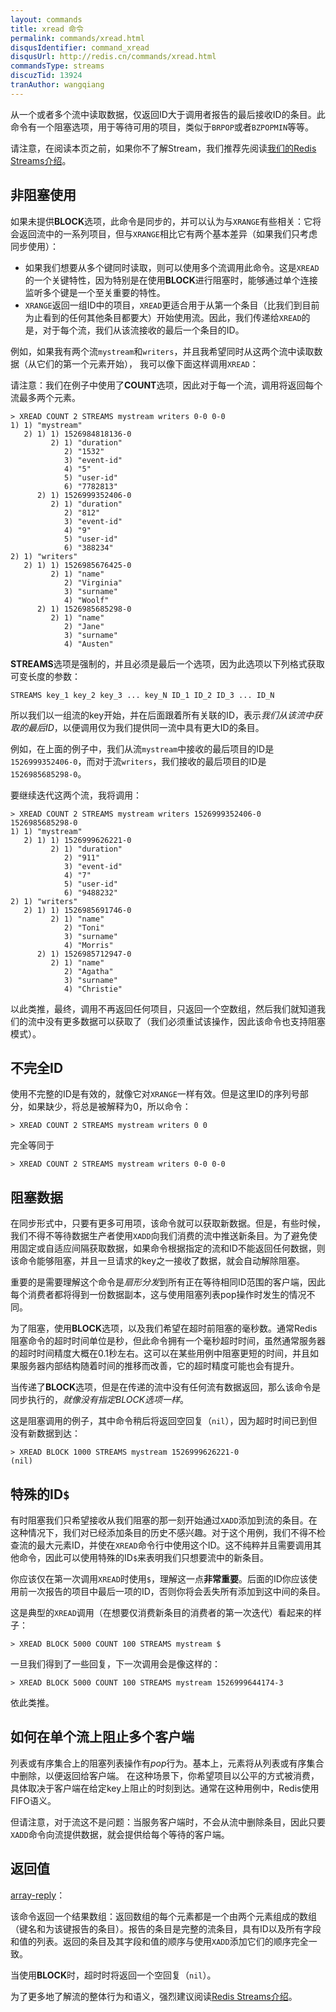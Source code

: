 ```yaml
---
layout: commands
title: xread 命令
permalink: commands/xread.html
disqusIdentifier: command_xread
disqusUrl: http://redis.cn/commands/xread.html
commandsType: streams
discuzTid: 13924
tranAuthor: wangqiang
---
```


从一个或者多个流中读取数据，仅返回ID大于调用者报告的最后接收ID的条目。此命令有一个阻塞选项，用于等待可用的项目，类似于`BRPOP`或者`BZPOPMIN`等等。

请注意，在阅读本页之前，如果你不了解Stream，我们推荐先阅读[我们的Redis Streams介绍](/topics/streams-intro.html)。

## 非阻塞使用

如果未提供**BLOCK**选项，此命令是同步的，并可以认为与`XRANGE`有些相关：它将会返回流中的一系列项目，但与`XRANGE`相比它有两个基本差异（如果我们只考虑同步使用）：

* 如果我们想要从多个键同时读取，则可以使用多个流调用此命令。这是`XREAD`的一个关键特性，因为特别是在使用**BLOCK**进行阻塞时，能够通过单个连接监听多个键是一个至关重要的特性。
* `XRANGE`返回一组ID中的项目，`XREAD`更适合用于从第一个条目（比我们到目前为止看到的任何其他条目都要大）开始使用流。因此，我们传递给`XREAD`的是，对于每个流，我们从该流接收的最后一个条目的ID。

例如，如果我有两个流`mystream`和`writers`，并且我希望同时从这两个流中读取数据（从它们的第一个元素开始），
我可以像下面这样调用`XREAD`：

请注意：我们在例子中使用了**COUNT**选项，因此对于每一个流，调用将返回每个流最多两个元素。

```
> XREAD COUNT 2 STREAMS mystream writers 0-0 0-0
1) 1) "mystream"
   2) 1) 1) 1526984818136-0
         2) 1) "duration"
            2) "1532"
            3) "event-id"
            4) "5"
            5) "user-id"
            6) "7782813"
      2) 1) 1526999352406-0
         2) 1) "duration"
            2) "812"
            3) "event-id"
            4) "9"
            5) "user-id"
            6) "388234"
2) 1) "writers"
   2) 1) 1) 1526985676425-0
         2) 1) "name"
            2) "Virginia"
            3) "surname"
            4) "Woolf"
      2) 1) 1526985685298-0
         2) 1) "name"
            2) "Jane"
            3) "surname"
            4) "Austen"
```

**STREAMS**选项是强制的，并且必须是最后一个选项，因为此选项以下列格式获取可变长度的参数：

    STREAMS key_1 key_2 key_3 ... key_N ID_1 ID_2 ID_3 ... ID_N

所以我们以一组流的key开始，并在后面跟着所有关联的ID，表示*我们从该流中获取的最后ID*，以便调用仅为我们提供同一流中具有更大ID的条目。

例如，在上面的例子中，我们从流`mystream`中接收的最后项目的ID是`1526999352406-0`，而对于流`writers`，我们接收的最后项目的ID是`1526985685298-0`。

要继续迭代这两个流，我将调用：

```
> XREAD COUNT 2 STREAMS mystream writers 1526999352406-0 1526985685298-0
1) 1) "mystream"
   2) 1) 1) 1526999626221-0
         2) 1) "duration"
            2) "911"
            3) "event-id"
            4) "7"
            5) "user-id"
            6) "9488232"
2) 1) "writers"
   2) 1) 1) 1526985691746-0
         2) 1) "name"
            2) "Toni"
            3) "surname"
            4) "Morris"
      2) 1) 1526985712947-0
         2) 1) "name"
            2) "Agatha"
            3) "surname"
            4) "Christie"
```

以此类推，最终，调用不再返回任何项目，只返回一个空数组，然后我们就知道我们的流中没有更多数据可以获取了（我们必须重试该操作，因此该命令也支持阻塞模式）。

## 不完全ID

使用不完整的ID是有效的，就像它对`XRANGE`一样有效。但是这里ID的序列号部分，如果缺少，将总是被解释为0，所以命令：

```
> XREAD COUNT 2 STREAMS mystream writers 0 0
```

完全等同于

```
> XREAD COUNT 2 STREAMS mystream writers 0-0 0-0
```

## 阻塞数据

在同步形式中，只要有更多可用项，该命令就可以获取新数据。但是，有些时候，我们不得不等待数据生产者使用`XADD`向我们消费的流中推送新条目。为了避免使用固定或自适应间隔获取数据，如果命令根据指定的流和ID不能返回任何数据，则该命令能够阻塞，并且一旦请求的key之一接收了数据，就会自动解除阻塞。

重要的是需要理解这个命令是*扇形分发*到所有正在等待相同ID范围的客户端，因此每个消费者都将得到一份数据副本，这与使用阻塞列表pop操作时发生的情况不同。

为了阻塞，使用**BLOCK**选项，以及我们希望在超时前阻塞的毫秒数。通常Redis阻塞命令的超时时间单位是秒，但此命令拥有一个毫秒超时时间，虽然通常服务器的超时时间精度大概在0.1秒左右。这可以在某些用例中阻塞更短的时间，并且如果服务器内部结构随着时间的推移而改善，它的超时精度可能也会有提升。

当传递了**BLOCK**选项，但是在传递的流中没有任何流有数据返回，那么该命令是同步执行的，*就像没有指定BLOCK选项一样*。

这是阻塞调用的例子，其中命令稍后将返回空回复（`nil`），因为超时时间已到但没有新数据到达：

```
> XREAD BLOCK 1000 STREAMS mystream 1526999626221-0
(nil)
```

## 特殊的ID`$`

有时阻塞我们只希望接收从我们阻塞的那一刻开始通过`XADD`添加到流的条目。在这种情况下，我们对已经添加条目的历史不感兴趣。对于这个用例，我们不得不检查流的最大元素ID，并使在`XREAD`命令行中使用这个ID。这不纯粹并且需要调用其他命令，因此可以使用特殊的ID`$`来表明我们只想要流中的新条目。

你应该仅在第一次调用`XREAD`时使用`$`，理解这一点**非常重要**。后面的ID你应该使用前一次报告的项目中最后一项的ID，否则你将会丢失所有添加到这中间的条目。

这是典型的`XREAD`调用（在想要仅消费新条目的消费者的第一次迭代）看起来的样子：

```
> XREAD BLOCK 5000 COUNT 100 STREAMS mystream $
```

一旦我们得到了一些回复，下一次调用会是像这样的：

```
> XREAD BLOCK 5000 COUNT 100 STREAMS mystream 1526999644174-3
```

依此类推。

## 如何在单个流上阻止多个客户端

列表或有序集合上的阻塞列表操作有*pop*行为。基本上，元素将从列表或有序集合中删除，以便返回给客户端。
在这种场景下，你希望项目以公平的方式被消费，具体取决于客户端在给定key上阻止的时刻到达。通常在这种用例中，Redis使用FIFO语义。

但请注意，对于流这不是问题：当服务客户端时，不会从流中删除条目，因此只要`XADD`命令向流提供数据，就会提供给每个等待的客户端。

## 返回值

[array-reply](/topics/protocol.html#array-reply)：


该命令返回一个结果数组：返回数组的每个元素都是一个由两个元素组成的数组（键名和为该键报告的条目）。报告的条目是完整的流条目，具有ID以及所有字段和值的列表。返回的条目及其字段和值的顺序与使用`XADD`添加它们的顺序完全一致。

当使用**BLOCK**时，超时时将返回一个空回复（`nil`）。

为了更多地了解流的整体行为和语义，强烈建议阅读[Redis Streams介绍](/topics/streams-intro)。
